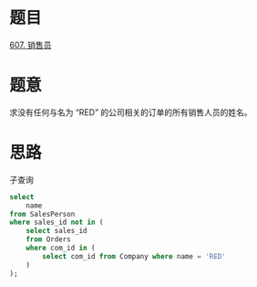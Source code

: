 # 题目
[607. 销售员](https://leetcode-cn.com/problems/sales-person/)

# 题意
求没有任何与名为 “RED” 的公司相关的订单的所有销售人员的姓名。

# 思路
子查询

```sql
select 
    name 
from SalesPerson 
where sales_id not in (
    select sales_id 
    from Orders 
    where com_id in (
        select com_id from Company where name = 'RED'
    )
); 

```